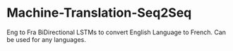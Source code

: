 # Machine-Translation-Seq2Seq
Eng to Fra
BiDirectional LSTMs to convert English Language to French. Can be used for any languages.
